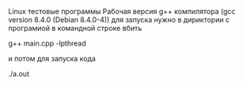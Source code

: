 Linux тестовые программы 
Рабочая версия g++ компилятора (gcc version 8.4.0 (Debian 8.4.0-4))
для запуска нужно в дириктории с програмиой в командной строке вбить

 g++ main.cpp -lpthread

и потом для запуска кода 
  
 ./a.out
